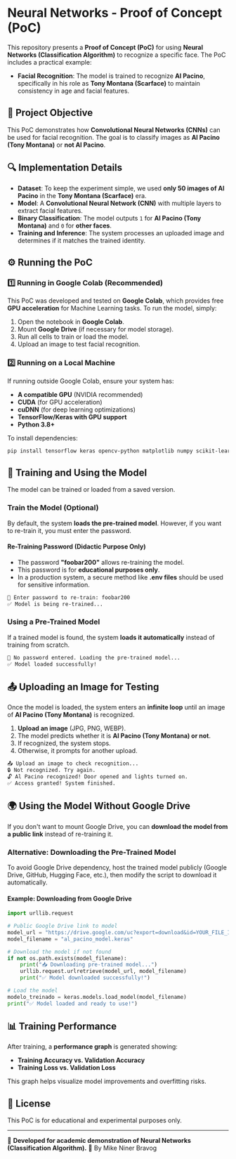 # Neural Networks - Proof of Concept (PoC)

This repository presents a **Proof of Concept (PoC)** for using **Neural Networks (Classification Algorithm)** to recognize a specific face. The PoC includes a practical example:

- **Facial Recognition**: The model is trained to recognize **Al Pacino**, specifically in his role as **Tony Montana (Scarface)** to maintain consistency in age and facial features.

## 📌 **Project Objective**
This PoC demonstrates how **Convolutional Neural Networks (CNNs)** can be used for facial recognition. The goal is to classify images as **Al Pacino (Tony Montana)** or **not Al Pacino**.

## 🔍 **Implementation Details**
- **Dataset**: To keep the experiment simple, we used **only 50 images of Al Pacino** in the **Tony Montana (Scarface)** era.
- **Model**: A **Convolutional Neural Network (CNN)** with multiple layers to extract facial features.
- **Binary Classification**: The model outputs `1` for **Al Pacino (Tony Montana)** and `0` for **other faces**.
- **Training and Inference**: The system processes an uploaded image and determines if it matches the trained identity.

## ⚙ **Running the PoC**
### **1️⃣ Running in Google Colab** (Recommended)
This PoC was developed and tested on **Google Colab**, which provides free **GPU acceleration** for Machine Learning tasks. To run the model, simply:
1. Open the notebook in **Google Colab**.
2. Mount **Google Drive** (if necessary for model storage).
3. Run all cells to train or load the model.
4. Upload an image to test facial recognition.

### **2️⃣ Running on a Local Machine**
If running outside Google Colab, ensure your system has:
- **A compatible GPU** (NVIDIA recommended)
- **CUDA** (for GPU acceleration)
- **cuDNN** (for deep learning optimizations)
- **TensorFlow/Keras with GPU support**
- **Python 3.8+**

To install dependencies:
```sh
pip install tensorflow keras opencv-python matplotlib numpy scikit-learn
```

## 🚀 **Training and Using the Model**
The model can be trained or loaded from a saved version.

### **Train the Model (Optional)**
By default, the system **loads the pre-trained model**. However, if you want to re-train it, you must enter the password.

#### **Re-Training Password (Didactic Purpose Only)**
- The password **"foobar200"** allows re-training the model.
- This password is for **educational purposes only**.
- In a production system, a secure method like **.env files** should be used for sensitive information.

```sh
🔑 Enter password to re-train: foobar200
✅ Model is being re-trained...
```

### **Using a Pre-Trained Model**
If a trained model is found, the system **loads it automatically** instead of training from scratch.

```sh
🔄 No password entered. Loading the pre-trained model...
✅ Model loaded successfully!
```

## 📤 **Uploading an Image for Testing**
Once the model is loaded, the system enters an **infinite loop** until an image of **Al Pacino (Tony Montana)** is recognized.

1. **Upload an image** (JPG, PNG, WEBP).
2. The model predicts whether it is **Al Pacino (Tony Montana) or not**.
3. If recognized, the system stops.
4. Otherwise, it prompts for another upload.

```sh
📤 Upload an image to check recognition...
🔒 Not recognized. Try again.
🔓 Al Pacino recognized! Door opened and lights turned on.
✅ Access granted! System finished.
```

## 🌍 **Using the Model Without Google Drive**
If you don't want to mount Google Drive, you can **download the model from a public link** instead of re-training it.

### **Alternative: Downloading the Pre-Trained Model**
To avoid Google Drive dependency, host the trained model publicly (Google Drive, GitHub, Hugging Face, etc.), then modify the script to download it automatically.

#### **Example: Downloading from Google Drive**
```python
import urllib.request

# Public Google Drive link to model
model_url = "https://drive.google.com/uc?export=download&id=YOUR_FILE_ID"
model_filename = "al_pacino_model.keras"

# Download the model if not found
if not os.path.exists(model_filename):
    print("📥 Downloading pre-trained model...")
    urllib.request.urlretrieve(model_url, model_filename)
    print("✅ Model downloaded successfully!")

# Load the model
modelo_treinado = keras.models.load_model(model_filename)
print("✅ Model loaded and ready to use!")
```

## 📊 **Training Performance**
After training, a **performance graph** is generated showing:
- **Training Accuracy vs. Validation Accuracy**
- **Training Loss vs. Validation Loss**

This graph helps visualize model improvements and overfitting risks.

## 📜 **License**
This PoC is for educational and experimental purposes only.

---

🔗 **Developed for academic demonstration of Neural Networks (Classification Algorithm).** 🚀
By Mike Niner Bravog
